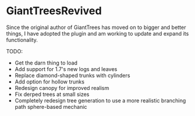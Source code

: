 GiantTreesRevived
=================

Since the original author of GiantTrees has moved on to bigger and better things, I have adopted the plugin and am working to update and expand its functionality.

TODO:
- Get the darn thing to load
- Add support for 1.7's new logs and leaves
- Replace diamond-shaped trunks with cylinders
- Add option for hollow trunks
- Redesign canopy for improved realism
- Fix derped trees at small sizes
- Completely redesign tree generation to use a more realistic branching path sphere-based mechanic